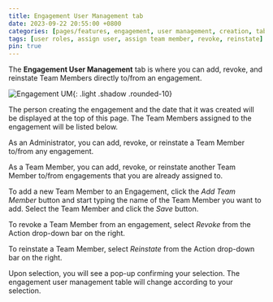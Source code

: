 ```yaml
---
title: Engagement User Management tab
date: 2023-09-22 20:55:00 +0800
categories: [pages/features, engagement, user management, creation, tab]
tags: [user roles, assign user, assign team member, revoke, reinstate]
pin: true
---
```

The **Engagement User Management** tab is where you can add, revoke, and reinstate Team Members directly to/from an engagement.  

![Engagement UM](/assets/UserGuideImages/Images/engagement-user-management/user-management-photo-of-page.png){: .light .shadow .rounded-10}

The person creating the engagement and the date that it was created will be displayed at the top of this page. The Team Members assigned to the engagement will be listed below. 

As an Administrator, you can add, revoke, or reinstate a Team Member to/from any engagement.  

As a Team Member, you can add, revoke, or reinstate another Team Member to/from engagements that you are already assigned to.  

To add a new Team Member to an Engagement, click the *Add Team Member* button and start typing the name of the Team Member you want to add. Select the Team Member and click the *Save* button.

To revoke a Team Member from an engagement, select *Revoke* from the Action drop-down bar on the right.  

To reinstate a Team Member, select *Reinstate* from the Action drop-down bar on the right.  

Upon selection, you will see a pop-up confirming your selection. The engagement user management table will change according to your selection. 

